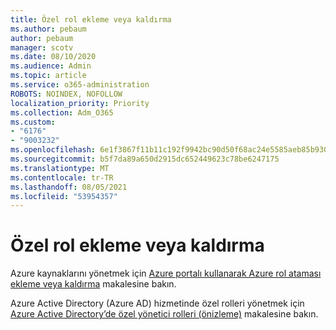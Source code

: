 ```yaml
---
title: Özel rol ekleme veya kaldırma
ms.author: pebaum
author: pebaum
manager: scotv
ms.date: 08/10/2020
ms.audience: Admin
ms.topic: article
ms.service: o365-administration
ROBOTS: NOINDEX, NOFOLLOW
localization_priority: Priority
ms.collection: Adm_O365
ms.custom:
- "6176"
- "9003232"
ms.openlocfilehash: 6e1f3867f11b11c192f9942bc90d50f68ac24e5585aeb85b930b7c264f282d07
ms.sourcegitcommit: b5f7da89a650d2915dc652449623c78be6247175
ms.translationtype: MT
ms.contentlocale: tr-TR
ms.lasthandoff: 08/05/2021
ms.locfileid: "53954357"
---
```

# <a name="add-or-remove-a-custom-role"></a>Özel rol ekleme veya kaldırma

Azure kaynaklarını yönetmek için [Azure portalı kullanarak Azure rol ataması ekleme veya kaldırma](https://docs.microsoft.com/azure/role-based-access-control/role-assignments-portal) makalesine bakın.

Azure Active Directory (Azure AD) hizmetinde özel rolleri yönetmek için [Azure Active Directory’de özel yönetici rolleri (önizleme)](https://docs.microsoft.com/azure/active-directory/users-groups-roles/roles-custom-overview) makalesine bakın.
